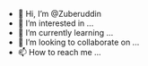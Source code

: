 - 👋 Hi, I’m @Zuberuddin
- 👀 I’m interested in ...
- 🌱 I’m currently learning ...
- 💞️ I’m looking to collaborate on ...
- 📫 How to reach me ...

<!---
Zuberuddin/Zuberuddin is a ✨ special ✨ repository because its `README.md` (this file) appears on your GitHub profile.
You can click the Preview link to take a look at your changes.
---
